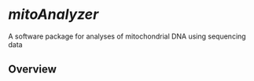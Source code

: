 # *mitoAnalyzer*
A software package for analyses of mitochondrial DNA using sequencing data  

## Overview
